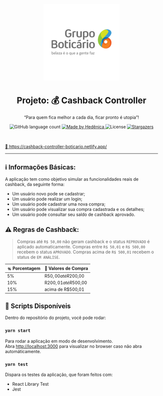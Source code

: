 <h1 align="center">
    <img alt="Boticário" src="./src/assets/img/read-img.png" width="250px" />
</h1>

<h1 align="center">
  Projeto: 💰 Cashback Controller
</h1>

<p align="center">“Para quem fica melhor a cada dia, ficar pronto é utopia”!</blockquote>

<p align="center">
  <img alt="GitHub language count" src="https://img.shields.io/github/languages/count/hedenica/cashback?color=%2304D361">

  <a href="https://linkedin.com/in/hedenica">
    <img alt="Made by Hedênica" src="https://img.shields.io/badge/made%20by-Hedênica-%2304D361">
  </a>

  <img alt="License" src="https://img.shields.io/badge/license-MIT-%2304D361">

  <a href="https://github.com/hedenica/cashback/stargazers">
    <img alt="Stargazers" src="https://img.shields.io/github/stars/hedenica/cashback?style=social">
  </a>
</p>

</br>
</br>

<a href="https://cashback-controller-boticario.netlify.app/">
  🤩 https://cashback-controller-boticario.netlify.app/
</a>

----

## ℹ️  Informações Básicas:

A aplicação tem como objetivo simular as funcionalidades reais de cashback, da seguinte forma: 

- Um usuário novo pode se cadastrar;
- Um usuário pode realizar um login;
- Um usuário pode cadastrar uma nova compra;
- Um usuário pode visualizar sua compra cadastrada e os detalhes;
- Um usuário pode consultar seu saldo de cashback aprovado.

## ⚠️ Regras de Cashback:

> Compras até `R$ 50,00` não geram cashback e o status `REPROVADO` é aplicado automaticamente.
> Compras entre `R$ 50,01` e `R$ 500,00` recebem o status `APROVADO`.
> Compras acima de `R$ 500,01` recebem o status de `EM ANÁLISE`.


| ﹪ Porcentagem | 💸  Valores de Compra |
|-------------	|-----------------------	|
| 5%          	| R$50,00 até R$200,00  	|
| 10%         	| R$200,01 até R$500,00 	|
| 15%         	| acima de R$500,01     	|


## 📝 Scripts Disponíveis

Dentro do repositório do projeto, você pode rodar:

### `yarn start`

Para rodar a aplicação em modo de desenvolvimento.\
Abra [http://localhost:3000](http://localhost:3000) para visualizar no browser caso não abra automáticamente.

### `yarn test`

Dispara os testes da aplicação, que foram feitos com: 
- React Library Test
- Jest

